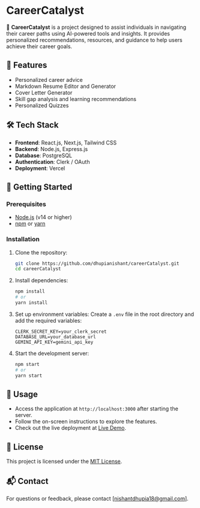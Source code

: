 # CareerCatalyst


🚀 **CareerCatalyst** is a project designed to assist individuals in navigating their career paths using AI-powered tools and insights. It provides personalized recommendations, resources, and guidance to help users achieve their career goals.

## 🌟 Features
- Personalized career advice
- Markdown Resume Editor and Generator 
- Cover Letter Generator 
- Skill gap analysis and learning recommendations
- Personalized Quizzes

## 🛠️ Tech Stack
- **Frontend**: React.js, Next.js, Tailwind CSS  
- **Backend**: Node.js, Express.js  
- **Database**: PostgreSQL  
- **Authentication**: Clerk / OAuth  
- **Deployment**: Vercel  

## 🚀 Getting Started

### Prerequisites
- [Node.js](https://nodejs.org/) (v14 or higher)
- [npm](https://www.npmjs.com/) or [yarn](https://yarnpkg.com/)

### Installation
1. Clone the repository:
    ```bash
    git clone https://github.com/dhupianishant/careerCatalyst.git
    cd careerCatalyst
    ```

2. Install dependencies:
    ```bash
    npm install
    # or
    yarn install
    ```

3. Set up environment variables:
    Create a `.env` file in the root directory and add the required variables:
    ```
    CLERK_SECRET_KEY=your_clerk_secret
    DATABASE_URL=your_database_url
    GEMINI_API_KEY=gemini_api_key
    ```

4. Start the development server:
    ```bash
    npm start
    # or
    yarn start
    ```

## 📌 Usage
- Access the application at `http://localhost:3000` after starting the server.
- Follow the on-screen instructions to explore the features.
- Check out the live deployment at [Live Demo](https://ai-career-catalyst.vercel.app/).


## 📜 License
This project is licensed under the [MIT License](LICENSE).

## 📬 Contact
For questions or feedback, please contact [nishantdhupia18@gmail.com].
